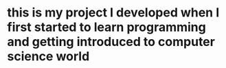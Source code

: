 # this is my project I developed when I first started to learn programming and getting introduced to computer science world
